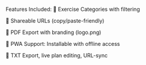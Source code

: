 Features Included:
🎯 Exercise Categories with filtering

🔗 Shareable URLs (copy/paste-friendly)

📄 PDF Export with branding (logo.png)

📱 PWA Support: Installable with offline access

💾 TXT Export, live plan editing, URL-sync
